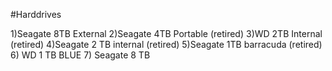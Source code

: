 #Harddrives

1)Seagate 8TB External
2)Seagate 4TB Portable (retired)
3)WD 2TB Internal (retired)
4)Seagate 2 TB internal  (retired)
5)Seagate 1TB barracuda (retired)
6) WD 1 TB BLUE
7) Seagate 8 TB
